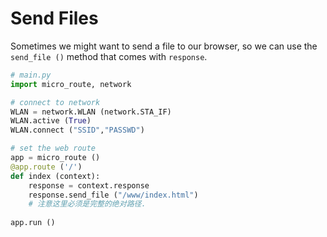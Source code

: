 # Send Files

Sometimes we might want to send a file to our browser, so we can use the `send_file ()` method that comes with `response`.
```python
# main.py
import micro_route, network

# connect to network
WLAN = network.WLAN (network.STA_IF)
WLAN.active (True)
WLAN.connect ("SSID","PASSWD")

# set the web route
app = micro_route ()
@app.route ('/')
def index (context):
    response = context.response
    response.send_file ("/www/index.html")
    # 注意这里必须是完整的绝对路径.
    
app.run ()
```